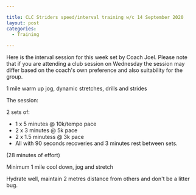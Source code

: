```yaml
---

title: CLC Striders speed/interval training w/c 14 September 2020
layout: post
categories:
  - Training
  
---
```


Here is the interval session for this week set by Coach Joel. Please note that if you are attending a club session on Wednesday the session may differ based on the coach's own preference and also suitability for the group.

1 mile warm up jog, dynamic stretches, drills and strides

The session:

2 sets of:

* 1 x 5 minutes @ 10k/tempo pace 
* 2 x 3 minutes @ 5k pace 
* 2 x 1.5 minutess @ 3k pace 
* All with 90 seconds recoveries and 3 minutes rest between sets. 

(28 minutes of effort)

Minimum 1 mile cool down, jog and stretch

Hydrate well, maintain 2 metres distance from others and don't be a litter bug.
